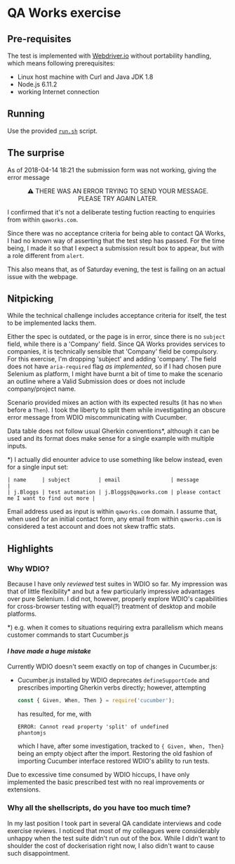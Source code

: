 # QA Works exercise

## Pre-requisites

The test is implemented with [Webdriver.io][wdio] without portability handling,
which means following prerequisites:
- Linux host machine with Curl and Java JDK 1.8
- Node.js 6.11.2
- working Internet connection

[wdio]: http://webdriver.io
[getnode]: https://nodejs.org/en/download/

## Running

Use the provided [`run.sh`][runsh] script.

[runsh]: ./run.sh

## The surprise

As of 2018-04-14 18:21 the submission form was not working, giving the error
message
<center>
⚠ THERE WAS AN ERROR TRYING TO SEND YOUR MESSAGE.<br/>
PLEASE TRY AGAIN LATER.
</center>

I confirmed that it's not a deliberate testing fuction reacting to enquiries
from within `qaworks.com`.

Since there was no acceptance criteria for being able to contact QA Works,
I had no known way of asserting that the test step has passed.
For the time being, I made it so that I expect a submission result box
to appear, but with a role different from `alert`.

This also means that, as of Saturday evening, the test is failing on
an actual issue with the webpage.

## Nitpicking

While the technical challenge includes acceptance criteria for itself,
the test to be implemented lacks them.

Either the spec is outdated, or the page is in error, since there is no
`subject` field, while there is a 'Company' field. Since QA Works provides
services to companies, it is technically sensible that 'Company' field be
compulsory. For this exercise, I'm dropping 'subject' and adding 'company'.
The field does not have `aria-required` flag _as implemented_, so if I had chosen
pure Selenium as platform, I might have burnt a bit of time to make the scenario an
outline where a Valid Submission does or does not include company/project name.

Scenario provided mixes an action with its expected results (it has no `When`
before <nobr>a `Then`</nobr>). I took the liberty to split them while investigating
an obscure error message from WDIO miscommunicating with Cucumber.

Data table does not follow usual Gherkin conventions*, although it can be used and
its format does make sense for a single example with multiple inputs.

*) I actually did enounter advice to use something like below instead, even for
   a single input set:
   ```
   | name     | subject         | email                | message                                   |
   | j.Bloggs | test automation | j.Bloggs@qaworks.com | please contact me I want to find out more |
   ```

Email address used as input is within `qaworks.com` domain. I assume that, when
used for an initial contact form, any email from within `qaworks.com` is
considered a test account and does not skew traffic stats.

## Highlights

### Why WDIO?

Because I have only _reviewed_ test suites in WDIO so far. My impression was that
of little flexibility* and but <nobr>a few</nobr> particularly impressive
advantages over pure Selenium. I did not, however, properly explore WDIO's
capabilities for cross-browser testing with equal(?) treatment of desktop and
mobile platforms.

*) e.g. when it comes to situations requiring extra parallelism which means
customer commands to start Cucumber.js

#### _I have made a huge mistake_

Currently WDIO doesn't seem exactly on top of changes in Cucumber.js:
- Cucumber.js installed by WDIO deprecates `defineSupportCode` and prescribes
  importing Gherkin verbs directly; however, attempting
  ```js
  const { Given, When, Then } = require('cucumber');
  ```
  has resulted, for me, with
  ```
  ERROR: Cannot read property 'split' of undefined
  phantomjs
  ```
  which I have, after some investigation, tracked to `{ Given, When, Then}`
  being an empty object after the import. Restoring the old fashion of
  importing Cucumber interface restored WDIO's ability to run tests.

Due to excessive time consumed by WDIO hiccups, I have only implemented the
basic prescribed test with no real improvements or extensions.

### Why all the shellscripts, do you have too much time?

In my last position I took part in several QA candidate interviews and code
exercise reviews. I noticed that most of my colleagues were considerably
unhappy when the test suite didn't run out of the box. While I didn't want to
shoulder the cost of dockerisation right now, I also didn't want to cause
such disappointment.
